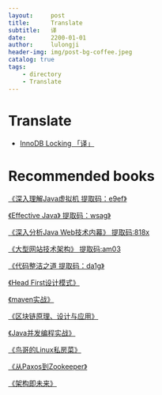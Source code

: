 ```yaml
---
layout:     post
title:      Translate 
subtitle:   译
date:       2200-01-01
author:     lulongji
header-img: img/post-bg-coffee.jpeg
catalog: true
tags:
    - directory
    - Translate
---
```


# Translate

- [InnoDB Locking 「译」](https://blog.lulongji.cn/2019/02/17/InnoDB引擎/)

# Recommended books

[《深入理解Java虚拟机  提取码：e9ef》](https://pan.baidu.com/s/1AtYE2tCIFhiH0uyKYjH2Bg)

[《Effective Java》 提取码：wsag》](https://pan.baidu.com/s/1hV0OjzJiewHQ3rlqcewQDg)

[《深入分析Java Web技术内幕》 提取码:818x ](https://pan.baidu.com/s/1PWELPXKGtV_CB8d9k-Mamg)

[《大型网站技术架构》 提取码:am03](https://pan.baidu.com/s/1M3yXxk9jqWFDKB0DtUnuRQ)

[《代码整洁之道  提取码：da1g》](https://pan.baidu.com/s/1nDL1qf7Ig4YW0COwvd475A)

[《Head First设计模式》]()

[《maven实战》]()

[《区块链原理、设计与应用》]()

[《Java并发编程实战》]()

[《鸟哥的Linux私房菜》]()

[《从Paxos到Zookeeper》]()

[《架构即未来》]()

